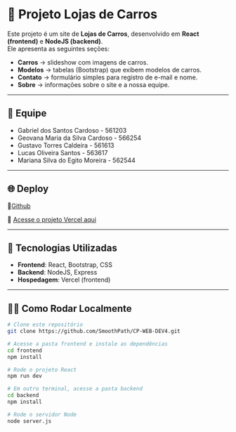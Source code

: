 # 🚗 Projeto Lojas de Carros

Este projeto é um site de **Lojas de Carros**, desenvolvido em **React (frontend)** e **NodeJS (backend)**.  
Ele apresenta as seguintes seções:

- **Carros** → slideshow com imagens de carros.  
- **Modelos** → tabelas (Bootstrap) que exibem modelos de carros.  
- **Contato** → formulário simples para registro de e-mail e nome.  
- **Sobre** → informações sobre o site e a nossa equipe.  

---
## 👥 Equipe
- Gabriel dos Santos Cardoso - 561203
- Geovana Maria da Silva Cardoso - 566254
- Gustavo Torres Caldeira - 561613
- Lucas Oliveira Santos - 563617
- Mariana Silva do Egito Moreira - 562544
---

## 🌐 Deploy

🔗[Github]( https://github.com/SmoothPath/CP-WEB-DEV4.git)

🔗 [Acesse o projeto Vercel aqui](https://cp-web-dev-4front.vercel.app/)

---

## 🚀 Tecnologias Utilizadas
- **Frontend**: React, Bootstrap, CSS
- **Backend**: NodeJS, Express
- **Hospedagem**: Vercel (frontend)
---

## 👨‍💻 Como Rodar Localmente

```bash
# Clone este repositório
git clone https://github.com/SmoothPath/CP-WEB-DEV4.git

# Acesse a pasta frontend e instale as dependências
cd frontend
npm install

# Rode o projeto React
npm run dev

# Em outro terminal, acesse a pasta backend
cd backend
npm install

# Rode o servidor Node
node server.js
